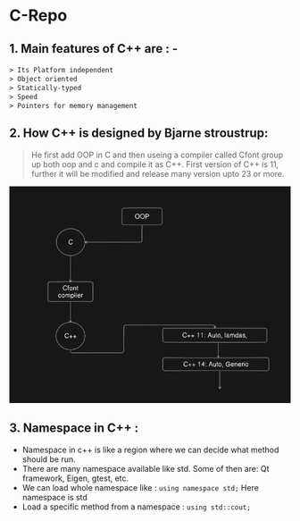 # C-Repo

## 1. Main features of C++ are : -

    > Its Platform independent
    > Object oriented
    > Statically-typed
    > Speed
    > Pointers for memory management

## 2. How C++ is designed by Bjarne stroustrup:

> He first add OOP in C and then useing a compiler called Cfont group up both oop and c and compile it as C++. First version of C++ is 11, further it will be modified and release many version upto 23 or more.

![CppDesign](./Docs/img/Cpp1.png)

## 3. Namespace in C++ :

- Namespace in c++ is like a region where we can decide what method should be run.
- There are many namespace available like std. Some of then are: Qt framework, Eigen, gtest, etc.
- We can load whole namespace like : ```using namespace std;``` Here namespace is std
- Load a specific method from a namespace : ``` using std::cout; ```
